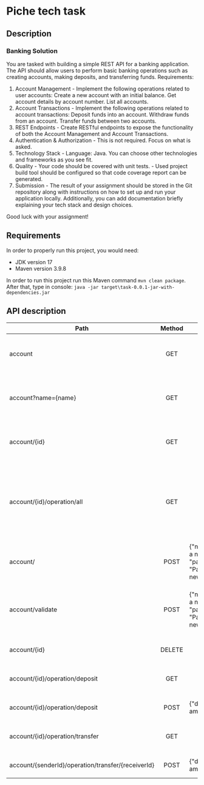 # Piche tech task

## Description

### Banking Solution
You are tasked with building a simple REST API for a banking application. The API should allow users to perform basic banking operations such as creating accounts, making deposits, and transferring funds.
Requirements:
1. Account Management - Implement the following operations related to user accounts: Create a new account with an initial balance. Get account details by account number. List all accounts.
2. Account Transactions - Implement the following operations related to account transactions: Deposit funds into an account. Withdraw funds from an account. Transfer funds between two accounts.
3. REST Endpoints - Create RESTful endpoints to expose the functionality of both the Account Management and Account Transactions.
4. Authentication & Authorization - This is not required. Focus on what is asked.
5. Technology Stack - Language: Java. You can choose other technologies and frameworks as you see fit.
6. Quality - Your code should be covered with unit tests. - Used project build tool should be configured so that code coverage report can be generated.
7. Submission - The result of your assignment should be stored in the Git repository along with instructions on how to set up and run your application locally. Additionally, you can add documentation briefly explaining your tech stack and design choices.

Good luck with your assignment!

## Requirements

In order to properly run this project, you would need:
* JDK version 17
* Maven version 3.9.8

In order to run this project run this Maven command ```mvn clean package```. 
After that, type in console: ```java -jar target\task-0.0.1-jar-with-dependencies.jar```

## API description

| Path                                               | Method | Body                                                                        | Parameters                                                                | Description                                               |
|----------------------------------------------------|:------:|-----------------------------------------------------------------------------|---------------------------------------------------------------------------|-----------------------------------------------------------|
| account                                            |  GET   |                                                                             |                                                                           | List of all accounts, that registered in system           |
| account?name={name}                                |  GET   |                                                                             | name - string                                                             | Find an account with specific account name                |
| account/{id}                                       |  GET   |                                                                             | sort - ['asc', 'desc']                                                    | Find an account with specific account id                  |
| account/{id}/operation/all                         |  GET   |                                                                             | <p>from - timestamp</p><p>to - timestamp</p><p>sort - ['asc', 'desc']</p> | Find all operations for specific account id               |
| account/                                           |  POST  | {"name": "Name of a new account", "password": "Password for a new account"} |                                                                           | Add new account with unique name                          |
| account/validate                                   |  POST  | {"name": "Name of a new account", "password": "Password for a new account"} |                                                                           | Check whether the input matches with the existing account |
| account/{id}                                       | DELETE |                                                                             |                                                                           | Delete an existing account                                |
| account/{id}/operation/deposit                     |  GET   |                                                                             |                                                                           | List of all account deposit operations                    |
| account/{id}/operation/deposit                     |  POST  | {"deposit": amountToTransfer}                                               |                                                                           | Add new deposit operation                                 |
| account/{id}/operation/transfer                    |  GET   |                                                                             |                                                                           | List of all account transfer operations                   |
| account/{senderId}/operation/transfer/{receiverId} |  POST  | {"deposit": amountToTransfer}                                               |                                                                           | Add new transfer operation                                |